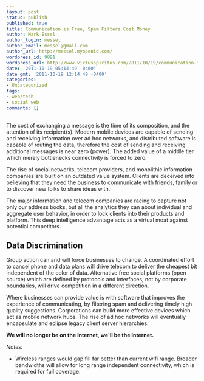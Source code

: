 ```yaml
---
layout: post
status: publish
published: true
title: Communication is Free, Spam Filters Cost Money
author: Mark Essel
author_login: messel
author_email: messel@gmail.com
author_url: http://messel.myopenid.com/
wordpress_id: 9891
wordpress_url: http://www.victusspiritus.com/2011/10/19/communication-is-free-spam-filters-cost-money/
date: '2011-10-19 05:14:49 -0400'
date_gmt: '2011-10-19 12:14:49 -0400'
categories:
- Uncategorized
tags:
- web/tech
- social web
comments: []
---
```

<p>The cost of exchanging a message is the time of its composition, and the attention of its recipient(s). Modern mobile devices are capable of sending and receiving information over ad hoc networks, and distributed software is capable of routing the data, therefore the cost of sending and receiving additional messages is near zero (power). The added value of a middle tier which merely bottlenecks connectivity is forced to zero.</p>
<p>The rise of social networks, telecom providers, and monolithic information companies are built on an outdated value system. Clients are deceived into believing that they need the business to communicate with friends, family or to discover new folks to share ideas with. </p>
<p>The major information and telecom companies are racing to capture not only our address books, but all the analytics they can about individual and aggregate user behavior, in order to lock clients into their products and platform. This deep intelligence advantage acts as a virtual moat against potential competitors.</p>
<h2>Data Discrimination</h2>
<p>Group action can and will force businesses to change. A coordinated effort to cancel phone and data plans will drive telecom to deliver the cheapest bit independent of the color of data. Alternative free social platforms (open source) which are defined by protocols and interfaces, not by corporate boundaries, will drive competition in a different direction. </p>
<p>Where businesses can provide value is with software that improves the experience of communicating, by filtering spam and delivering timely high quality suggestions. Corporations can build more effective devices which act as mobile network hubs. The rise of ad hoc networks will eventually encapsulate and eclipse legacy client server hierarchies.</p>
<p><strong>We will no longer be on the Internet, we'll be the Internet.</strong></p>
<p><em>Notes:</em></p>
<ul>
<li>Wireless ranges would gap fill far better than current wifi range. Broader bandwidths will allow for long range independent connectivity, which is required for full coverage.</li>
</ul>
</ul>
</ul>
